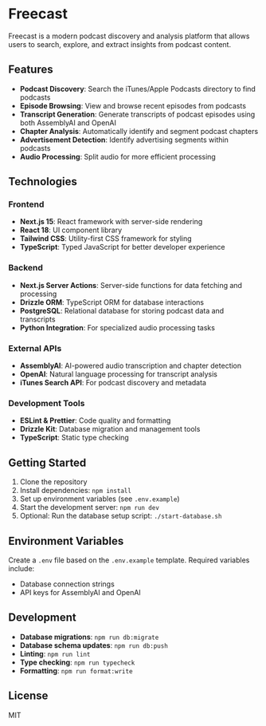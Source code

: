 # Freecast

Freecast is a modern podcast discovery and analysis platform that allows users to search, explore, and extract insights from podcast content.

## Features

- **Podcast Discovery**: Search the iTunes/Apple Podcasts directory to find podcasts
- **Episode Browsing**: View and browse recent episodes from podcasts
- **Transcript Generation**: Generate transcripts of podcast episodes using both AssemblyAI and OpenAI
- **Chapter Analysis**: Automatically identify and segment podcast chapters
- **Advertisement Detection**: Identify advertising segments within podcasts
- **Audio Processing**: Split audio for more efficient processing

## Technologies

### Frontend

- **Next.js 15**: React framework with server-side rendering
- **React 18**: UI component library
- **Tailwind CSS**: Utility-first CSS framework for styling
- **TypeScript**: Typed JavaScript for better developer experience

### Backend

- **Next.js Server Actions**: Server-side functions for data fetching and processing
- **Drizzle ORM**: TypeScript ORM for database interactions
- **PostgreSQL**: Relational database for storing podcast data and transcripts
- **Python Integration**: For specialized audio processing tasks

### External APIs

- **AssemblyAI**: AI-powered audio transcription and chapter detection
- **OpenAI**: Natural language processing for transcript analysis
- **iTunes Search API**: For podcast discovery and metadata

### Development Tools

- **ESLint & Prettier**: Code quality and formatting
- **Drizzle Kit**: Database migration and management tools
- **TypeScript**: Static type checking

## Getting Started

1. Clone the repository
2. Install dependencies: `npm install`
3. Set up environment variables (see `.env.example`)
4. Start the development server: `npm run dev`
5. Optional: Run the database setup script: `./start-database.sh`

## Environment Variables

Create a `.env` file based on the `.env.example` template. Required variables include:

- Database connection strings
- API keys for AssemblyAI and OpenAI

## Development

- **Database migrations**: `npm run db:migrate`
- **Database schema updates**: `npm run db:push`
- **Linting**: `npm run lint`
- **Type checking**: `npm run typecheck`
- **Formatting**: `npm run format:write`

## License

MIT
